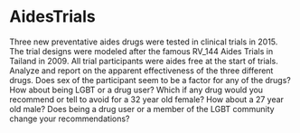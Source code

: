 # AidesTrials
Three new preventative aides drugs were tested in clinical trials in 2015. The trial designs were modeled after the famous RV_144 Aides Trials in Tailand in 2009. All trial participants were aides free at the start of trials.   Analyze and report on the apparent effectiveness of the three different drugs. Does sex of the participant seem to be a factor for any of the drugs? How about being LGBT or a drug user? Which if any drug would you recommend or tell to avoid for a 32 year old female?  How about a 27 year old male? Does being a drug user or a member of the LGBT community change your recommendations?
